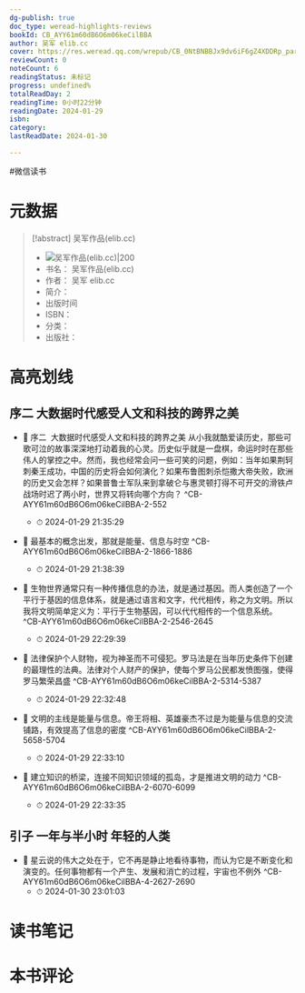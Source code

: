 ```yaml
---
dg-publish: true
doc_type: weread-highlights-reviews
bookId: CB_AYY61m60dB6O6m06keCilBBA
author: 吴军 elib.cc
cover: https://res.weread.qq.com/wrepub/CB_0NtBNBBJx9dv6iF6gZ4XDDRp_parsecover
reviewCount: 0
noteCount: 6
readingStatus: 未标记
progress: undefined%
totalReadDay: 2
readingTime: 0小时22分钟
readingDate: 2024-01-29
isbn: 
category: 
lastReadDate: 2024-01-30

---
```

#微信读书

# 元数据
> [!abstract] 吴军作品(elib.cc)
> - ![ 吴军作品(elib.cc)|200](https://res.weread.qq.com/wrepub/CB_0NtBNBBJx9dv6iF6gZ4XDDRp_parsecover)
> - 书名： 吴军作品(elib.cc)
> - 作者： 吴军 elib.cc
> - 简介： 
> - 出版时间 
> - ISBN： 
> - 分类： 
> - 出版社： 

# 高亮划线

## 序二 大数据时代感受人文和科技的跨界之美


- 📌 序二
 大数据时代感受人文和科技的跨界之美
从小我就酷爱读历史，那些可歌可泣的故事深深地打动着我的心灵。历史似乎就是一盘棋，命运时时在那些伟人的掌控之中。然而，我也经常会问一些可笑的问题，例如：当年如果荆轲刺秦王成功，中国的历史将会如何演化？如果布鲁图刺杀恺撒大帝失败，欧洲的历史又会怎样？如果普鲁士军队来到拿破仑与惠灵顿打得不可开交的滑铁卢战场时迟了两小时，世界又将转向哪个方向？ ^CB-AYY61m60dB6O6m06keCilBBA-2-552
    - ⏱ 2024-01-29 21:35:29 

- 📌 最基本的概念出发，那就是能量、信息与时空 ^CB-AYY61m60dB6O6m06keCilBBA-2-1866-1886
    - ⏱ 2024-01-29 21:38:39 

- 📌 生物世界通常只有一种传播信息的办法，就是通过基因。而人类创造了一个平行于基因的信息体系，就是通过语言和文字，代代相传，称之为文明。所以我将文明简单定义为：平行于生物基因，可以代代相传的一个信息系统。 ^CB-AYY61m60dB6O6m06keCilBBA-2-2546-2645
    - ⏱ 2024-01-29 22:29:39 

- 📌 法律保护个人财物，视为神圣而不可侵犯。罗马法是在当年历史条件下创建的最理性的法典。法律对个人财产的保护，使每个罗马公民都发愤图强，使得罗马繁荣昌盛 ^CB-AYY61m60dB6O6m06keCilBBA-2-5314-5387
    - ⏱ 2024-01-29 22:32:48 

- 📌 文明的主线是能量与信息。帝王将相、英雄豪杰不过是为能量与信息的交流铺路，有效提高了信息的密度 ^CB-AYY61m60dB6O6m06keCilBBA-2-5658-5704
    - ⏱ 2024-01-29 22:33:10 

- 📌 建立知识的桥梁，连接不同知识领域的孤岛，才是推进文明的动力 ^CB-AYY61m60dB6O6m06keCilBBA-2-6070-6099
    - ⏱ 2024-01-29 22:33:35 
## 引子 一年与半小时 年轻的人类


- 📌 星云说的伟大之处在于，它不再是静止地看待事物，而认为它是不断变化和演变的。任何事物都有一个产生、发展和消亡的过程，宇宙也不例外 ^CB-AYY61m60dB6O6m06keCilBBA-4-2627-2690
    - ⏱ 2024-01-30 23:01:03 
# 读书笔记

# 本书评论
